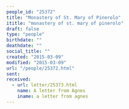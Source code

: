 ```yaml
---
people_id: "25372"
title: "Monastery of St. Mary of Pinerolo"
ititle: "monastery of st. mary of pinerolo"
draft: false
type: "people"
birthdate: ""
deathdate: ""
social_title: ""
created: "2015-03-09"
modified: "2015-03-09"
url: "/people/25372.html"
sent:
received:
  - url: letter/25373.html
    name: A letter from Agnes
    iname: a letter from agnes
---
```

